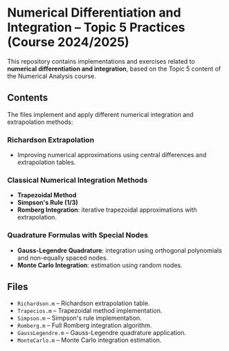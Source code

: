 # Numerical Differentiation and Integration – Topic 5 Practices (Course 2024/2025)

This repository contains implementations and exercises related to **numerical differentiation and integration**, based on the Topic 5 content of the Numerical Analysis course.

## Contents

The files implement and apply different numerical integration and extrapolation methods:

###  Richardson Extrapolation
- Improving numerical approximations using central differences and extrapolation tables.

###  Classical Numerical Integration Methods 
- **Trapezoidal Method**  
- **Simpson's Rule (1/3)**  
- **Romberg Integration**: iterative trapezoidal approximations with extrapolation.

###  Quadrature Formulas with Special Nodes
- **Gauss-Legendre Quadrature**: integration using orthogonal polynomials and non-equally spaced nodes.
- **Monte Carlo Integration**: estimation using random nodes.

## Files
- `Richardson.m` – Richardson extrapolation table.
- `Trapecios.m` – Trapezoidal method implementation.
- `Simpson.m` – Simpson's rule implementation.
- `Romberg.m` – Full Romberg integration algorithm.
- `GaussLegendre.m` – Gauss-Legendre quadrature application.
- `MonteCarlo.m` – Monte Carlo integration estimation.


